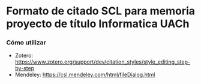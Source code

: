 # Formato de citado SCL para memoria proyecto de título Informatica UACh

### Cómo utilizar
- Zotero: https://www.zotero.org/support/dev/citation_styles/style_editing_step-by-step
- Mendeley: https://csl.mendeley.com/html/fileDialog.html
